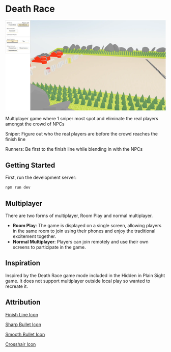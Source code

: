 # Death Race

![Game Preview](/public/img/game-preview.webp)

Multiplayer game where 1 sniper most spot and eliminate the real players amongst the crowd of NPCs

Sniper: Figure out who the real players are before the crowd reaches the finish line

Runners: Be first to the finish line while blending in with the NPCs

## Getting Started

First, run the development server:

```bash
npm run dev
```

## Multiplayer

There are two forms of multiplayer, Room Play and normal multiplayer. 

- **Room Play**: The game is displayed on a single screen, allowing players in the same room to join using their phones and enjoy the traditional excitement together.
- **Normal Multiplayer**: Players can join remotely and use their own screens to participate in the game.

## Inspiration

Inspired by the Death Race game mode included in the Hidden in Plain Sight game. It does not support multiplayer outside local play so wanted to recreate it.

## Attribution

[Finish Line Icon](https://www.flaticon.com/free-icon/finish_1505465?term=finish+line&page=1&position=1&origin=tag&related_id=1505465)

[Sharp Bullet Icon](https://www.svgrepo.com/svg/180499/bullet-weapons)

[Smooth Bullet Icon](https://www.svgrepo.com/svg/180507/bullet-weapons)

[Crosshair Icon](https://www.svgrepo.com/svg/532236/crosshair)